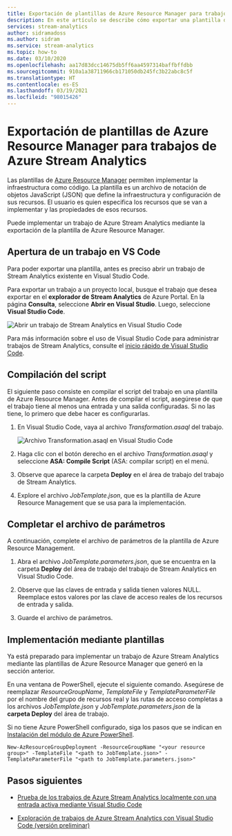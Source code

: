 ```yaml
---
title: Exportación de plantillas de Azure Resource Manager para trabajos de Azure Stream Analytics
description: En este artículo se describe cómo exportar una plantilla de Azure Resource Manager para un trabajo de Azure Stream Analytics.
services: stream-analytics
author: sidramadoss
ms.author: sidram
ms.service: stream-analytics
ms.topic: how-to
ms.date: 03/10/2020
ms.openlocfilehash: aa17d83dcc14675db5ff6aa4597314baffbffdbb
ms.sourcegitcommit: 910a1a38711966cb171050db245fc3b22abc8c5f
ms.translationtype: HT
ms.contentlocale: es-ES
ms.lasthandoff: 03/19/2021
ms.locfileid: "98015426"
---
```

# <a name="export-an-azure-stream-analytics-job-azure-resource-manager-template"></a>Exportación de plantillas de Azure Resource Manager para trabajos de Azure Stream Analytics

Las plantillas de [Azure Resource Manager](../azure-resource-manager/templates/overview.md) permiten implementar la infraestructura como código. La plantilla es un archivo de notación de objetos JavaScript (JSON) que define la infraestructura y configuración de sus recursos. El usuario es quien especifica los recursos que se van a implementar y las propiedades de esos recursos.

Puede implementar un trabajo de Azure Stream Analytics mediante la exportación de la plantilla de Azure Resource Manager.

## <a name="open-a-job-in-vs-code"></a>Apertura de un trabajo en VS Code

Para poder exportar una plantilla, antes es preciso abrir un trabajo de Stream Analytics existente en Visual Studio Code. 

Para exportar un trabajo a un proyecto local, busque el trabajo que desea exportar en el **explorador de Stream Analytics** de Azure Portal. En la página **Consulta**, seleccione **Abrir en Visual Studio**. Luego, seleccione **Visual Studio Code**.

![Abrir un trabajo de Stream Analytics en Visual Studio Code](./media/resource-manager-export/open-job-vs-code.png)

Para más información sobre el uso de Visual Studio Code para administrar trabajos de Stream Analytics, consulte el [inicio rápido de Visual Studio Code](quick-create-visual-studio-code.md).

## <a name="compile-the-script"></a>Compilación del script 

El siguiente paso consiste en compilar el script del trabajo en una plantilla de Azure Resource Manager. Antes de compilar el script, asegúrese de que el trabajo tiene al menos una entrada y una salida configuradas. Si no las tiene, lo primero que debe hacer es configurarlas.

1. En Visual Studio Code, vaya al archivo *Transformation.asaql* del trabajo.

   ![Archivo Transformation.asaql en Visual Studio Code](./media/resource-manager-export/transformation-asaql.png)

1. Haga clic con el botón derecho en el archivo *Transformation.asaql* y seleccione **ASA: Compile Script** (ASA: compilar script) en el menú.

1. Observe que aparece la carpeta **Deploy** en el área de trabajo del trabajo de Stream Analytics.

1. Explore el archivo *JobTemplate.json*, que es la plantilla de Azure Resource Management que se usa para la implementación.

## <a name="complete-the-parameters-file"></a>Completar el archivo de parámetros

A continuación, complete el archivo de parámetros de la plantilla de Azure Resource Management.

1. Abra el archivo *JobTemplate.parameters.json*, que se encuentra en la carpeta **Deploy** del área de trabajo del trabajo de Stream Analytics en Visual Studio Code.

1. Observe que las claves de entrada y salida tienen valores NULL. Reemplace estos valores por las clave de acceso reales de los recursos de entrada y salida.

1. Guarde el archivo de parámetros.

## <a name="deploy-using-templates"></a>Implementación mediante plantillas

Ya está preparado para implementar un trabajo de Azure Stream Analytics mediante las plantillas de Azure Resource Manager que generó en la sección anterior.

En una ventana de PowerShell, ejecute el siguiente comando. Asegúrese de reemplazar *ResourceGroupName*, *TemplateFile* y *TemplateParameterFile* por el nombre del grupo de recursos real y las rutas de acceso completas a los archivos *JobTemplate.json* y *JobTemplate.parameters.json* de la **carpeta Deploy** del área de trabajo.

Si no tiene Azure PowerShell configurado, siga los pasos que se indican en [Instalación del módulo de Azure PowerShell](/powershell/azure/install-Az-ps).

```azurepowershell
New-AzResourceGroupDeployment -ResourceGroupName "<your resource group>" -TemplateFile "<path to JobTemplate.json>" -TemplateParameterFile "<path to JobTemplate.parameters.json>"
```

## <a name="next-steps"></a>Pasos siguientes

* [Prueba de los trabajos de Azure Stream Analytics localmente con una entrada activa mediante Visual Studio Code](visual-studio-code-local-run-live-input.md)

* [Exploración de trabajos de Azure Stream Analytics con Visual Studio Code (versión preliminar)](visual-studio-code-explore-jobs.md)